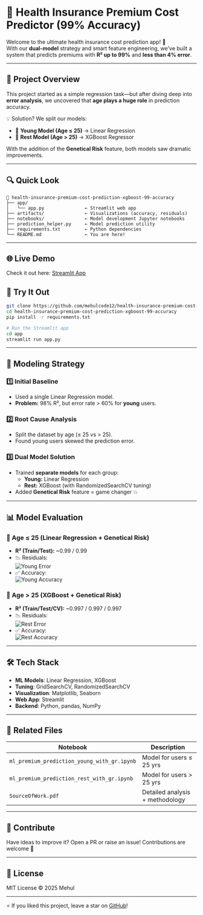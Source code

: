 
# 🧠 Health Insurance Premium Cost Predictor (99% Accuracy)

Welcome to the ultimate health insurance cost prediction app! 🚀  
With our **dual-model** strategy and smart feature engineering, we've built a system that predicts premiums with **R² up to 99%** and **less than 4% error**.

---

## 📂 Project Overview

This project started as a simple regression task—but after diving deep into **error analysis**, we uncovered that **age plays a huge role** in prediction accuracy.

💡 Solution? We split our models:

- 👶 **Young Model (Age ≤ 25)** → Linear Regression  
- 🧓 **Rest Model (Age > 25)** → XGBoost Regressor

With the addition of the **Genetical Risk** feature, both models saw dramatic improvements.

---

## 🔍 Quick Look

```
📁 health-insurance-premium-cost-prediction-xgboost-99-accuracy
├── app/
│   └── app.py               ← Streamlit web app
├── artifacts/               ← Visualizations (accuracy, residuals)
├── notebooks/               ← Model development Jupyter notebooks
├── prediction_helper.py     ← Model prediction utility
├── requirements.txt         ← Python dependencies
└── README.md                ← You are here!
```

---

## 🌐 Live Demo
Check it out here: [Streamlit App](https://mehul-health-insurance-cost-prediction-xgboost-99-accuracy.streamlit.app/)

## 🚀 Try It Out

```bash
git clone https://github.com/mehulcode12/health-insurance-premium-cost-prediction-xgboost-99-accuracy.git
cd health-insurance-premium-cost-prediction-xgboost-99-accuracy
pip install -r requirements.txt

# Run the Streamlit app
cd app
streamlit run app.py
```

---

## 🧠 Modeling Strategy

### 1️⃣ Initial Baseline
- Used a single Linear Regression model.
- **Problem:** 98% R², but error rate > 60% for **young** users.

### 2️⃣ Root Cause Analysis
- Split the dataset by age (≤ 25 vs > 25).
- Found young users skewed the prediction error.

### 3️⃣ Dual Model Solution
- Trained **separate models** for each group:
  - **Young:** Linear Regression
  - **Rest:** XGBoost (with RandomizedSearchCV tuning)
- Added **Genetical Risk** feature = game changer 💥

---

## 📊 Model Evaluation

### 👶 Age ≤ 25 (Linear Regression + Genetical Risk)
- **R² (Train/Test):** ~0.99 / 0.99
- 📉 Residuals:  
  ![Young Error](artifacts/young_with_gr_error.png)
- ✅ Accuracy:  
  ![Young Accuracy](artifacts/young_with_gr_accuracy.png)

### 🧓 Age > 25 (XGBoost + Genetical Risk)
- **R² (Train/Test/CV):** ~0.997 / 0.997 / 0.997
- 📉 Residuals:  
  ![Rest Error](artifacts/rest_with_gr_error.png)
- ✅ Accuracy:  
  ![Rest Accuracy](artifacts/rest_with_gr_accuracy.png)

---

## 🛠 Tech Stack

- **ML Models**: Linear Regression, XGBoost
- **Tuning**: GridSearchCV, RandomizedSearchCV
- **Visualization**: Matplotlib, Seaborn
- **Web App**: Streamlit
- **Backend**: Python, pandas, NumPy

---

## 📘 Related Files

| Notebook | Description |
|----------|-------------|
| `ml_premium_prediction_young_with_gr.ipynb` | Model for users ≤ 25 yrs |
| `ml_premium_prediction_rest_with_gr.ipynb`  | Model for users > 25 yrs |
| `SourceOfWork.pdf`                          | Detailed analysis + methodology |

---

## 🤝 Contribute

Have ideas to improve it? Open a PR or raise an issue! Contributions are welcome 🙌

---

## 📄 License

MIT License © 2025 Mehul

---

⭐ If you liked this project, leave a star on [GitHub](https://github.com/mehulcode12/health-insurance-premium-cost-prediction-xgboost-99-accuracy)!
